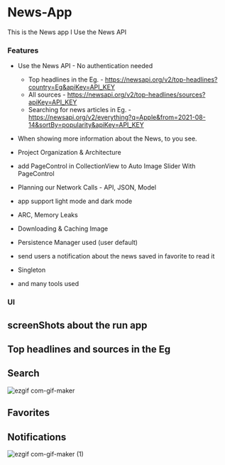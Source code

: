 # News-App
This is the News app I Use the News API 

### Features

- Use the News API - No authentication needed 
    - Top headlines in the Eg.            - https://newsapi.org/v2/top-headlines?country=Eg&apiKey=API_KEY
    - All sources                         - https://newsapi.org/v2/top-headlines/sources?apiKey=API_KEY
    - Searching for news articles in Eg.  - https://newsapi.org/v2/everything?q=Apple&from=2021-08-14&sortBy=popularity&apiKey=API_KEY
    

- When showing more information about the News, to you see.
- Project Organization & Architecture
- add PageControl in CollectionView to Auto Image Slider With PageControl
- Planning our Network Calls - API, JSON, Model
- app support light mode and dark mode
- ARC, Memory Leaks
- Downloading & Caching Image
- Persistence Manager used (user default)
- send users a notification about the news saved  in favorite to read it 
- Singleton
- and many tools used

### UI
## screenShots about the run app 

## Top headlines and sources  in the Eg



## Search
![ezgif com-gif-maker](https://user-images.githubusercontent.com/41602889/129434525-61798d51-c876-45c9-a58e-5fc2ece1bfd8.gif)

## Favorites 

## Notifications
![ezgif com-gif-maker (1)](https://user-images.githubusercontent.com/41602889/129434608-3c0ad6dd-3d2b-4f37-9073-c34ea41dc54a.gif)
